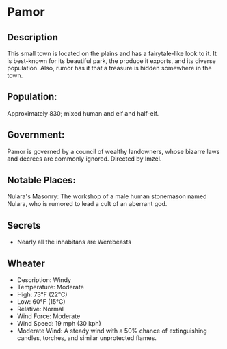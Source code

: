 # Pamor

## Description
This small town is located on the plains and has a fairytale-like look to it.  It is best-known for its beautiful park, the produce it exports, and its diverse population.  Also, rumor has it that a treasure is hidden somewhere in the town.

## Population:
Approximately 830; mixed human and elf and half-elf.

## Government:
Pamor is governed by a council of wealthy landowners, whose bizarre laws and decrees are commonly ignored. Directed by Imzel.

## Notable Places:
Nulara's Masonry: The workshop of a male human stonemason named Nulara, who is rumored to lead a cult of an aberrant god.

## Secrets

- Nearly all the inhabitans are Werebeasts

## Wheater

- Description:	Windy
- Temperature:	Moderate
- High:	73°F (22°C)
- Low:	60°F (15°C)
- Relative:	Normal
- Wind Force:	Moderate
- Wind Speed:	19 mph (30 kph)
- Moderate Wind: A steady wind with a 50% chance of extinguishing candles, torches, and similar unprotected flames.